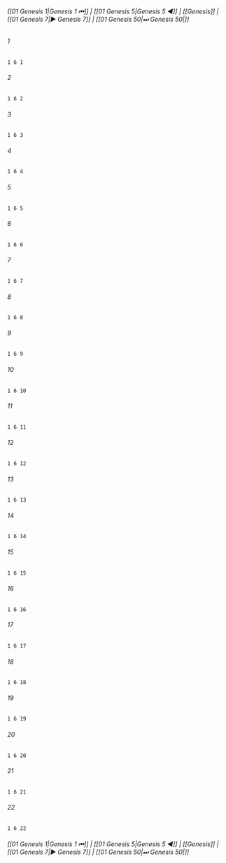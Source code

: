 
###### [[01 Genesis 1|Genesis 1 ⏮]] | [[01 Genesis 5|Genesis 5 ◀]] | [[Genesis]] | [[01 Genesis 7|▶ Genesis 7]] | [[01 Genesis 50|⏭ Genesis 50|]]

###### 1
``` verse
1 6 1 
```
###### 2
``` verse
1 6 2 
```
###### 3
``` verse
1 6 3 
```
###### 4
``` verse
1 6 4 
```
###### 5
``` verse
1 6 5 
```
###### 6
``` verse
1 6 6 
```
###### 7
``` verse
1 6 7 
```
###### 8
``` verse
1 6 8 
```
###### 9
``` verse
1 6 9 
```
###### 10
``` verse
1 6 10 
```
###### 11
``` verse
1 6 11 
```
###### 12
``` verse
1 6 12 
```
###### 13
``` verse
1 6 13 
```
###### 14
``` verse
1 6 14 
```
###### 15
``` verse
1 6 15 
```
###### 16
``` verse
1 6 16 
```
###### 17
``` verse
1 6 17 
```
###### 18
``` verse
1 6 18 
```
###### 19
``` verse
1 6 19 
```
###### 20
``` verse
1 6 20 
```
###### 21
``` verse
1 6 21 
```
###### 22
``` verse
1 6 22 
```

###### [[01 Genesis 1|Genesis 1 ⏮]] | [[01 Genesis 5|Genesis 5 ◀]] | [[Genesis]] | [[01 Genesis 7|▶ Genesis 7]] | [[01 Genesis 50|⏭ Genesis 50|]]

